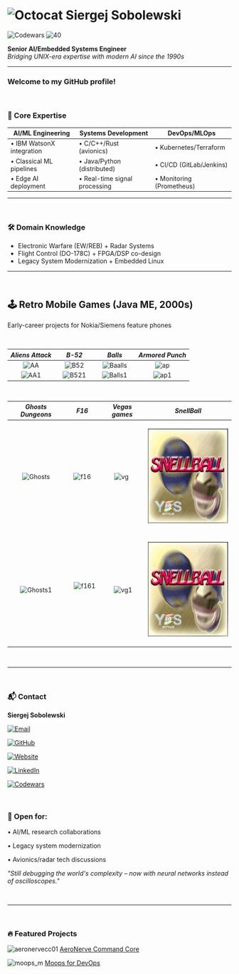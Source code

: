 
# ![Octocat](https://github.githubassets.com/images/icons/emoji/octocat.png) Siergej Sobolewski 
![Codewars](https://www.codewars.com/users/Siergej/badges/large)
![40](https://badges.pufler.dev/years/SSobol77?color=blue&style=flat)

**Senior AI/Embedded Systems Engineer**  
*Bridging UNIX-era expertise with modern AI since the 1990s*

---

### Welcome to my GitHub profile!

<br>

### 🚀 Core Expertise

| **AI/ML Engineering**          | **Systems Development**         | **DevOps/MLOps**               |
|--------------------------------|---------------------------------|--------------------------------|
| • IBM WatsonX integration      | • C/C++/Rust (avionics)        | • Kubernetes/Terraform        |
| • Classical ML pipelines       | • Java/Python (distributed)    | • CI/CD (GitLab/Jenkins)      |
| • Edge AI deployment          | • Real-time signal processing  | • Monitoring (Prometheus)     |

---

<br>

### 🛠️ Domain Knowledge


+ Electronic Warfare (EW/REB)       + Radar Systems
+ Flight Control (DO-178C)          + FPGA/DSP co-design
+ Legacy System Modernization       + Embedded Linux

 ---
 
<br>

## 🕹️ Retro Mobile Games (Java ME, 2000s)
Early-career projects for Nokia/Siemens feature phones

<br>

| *Aliens Attack*                                                                 |  *B-52*                                                                           |*Balls*                                                                                                         |   *Armored Punch*                                                                   |
|:-------------------------------------------------------------------------------:|:---------------------------------------------------------------------------------:|:---------------------------------------------------------------------------------------------------------------:|:---------------------------------------------------------------------------------:|
|&nbsp;&nbsp; ![AA](https://github.com/SSobol77/Mobile-Games-Java/blob/master/images/aa.jpg) &nbsp;&nbsp;  |&nbsp;&nbsp; ![B52](https://github.com/SSobol77/Mobile-Games-Java/blob/master/images/b52.jpg) &nbsp;&nbsp; |&nbsp;&nbsp; ![Baalls](https://github.com/SSobol77/Mobile-Games-Java/blob/master/images/balls.jpg) &nbsp;&nbsp; | &nbsp;&nbsp; ![ap](https://github.com/SSobol77/Mobile-Games-Java/blob/master/images/armored.jpg) &nbsp;&nbsp; |
|&nbsp;&nbsp; ![AA1](https://github.com/SSobol77/Mobile-Games-Java/blob/master/images/aa.gif) &nbsp;&nbsp; |&nbsp;&nbsp; ![B521](https://github.com/SSobol77/Mobile-Games-Java/blob/master/images/b52.gif) &nbsp;&nbsp; |&nbsp;&nbsp; ![Balls1](https://github.com/SSobol77/Mobile-Games-Java/blob/master/images/balls.gif) &nbsp;&nbsp; | &nbsp;&nbsp; ![ap1](https://github.com/SSobol77/Mobile-Games-Java/blob/master/images/tank.gif) &nbsp;&nbsp; |


<br>


| *Ghosts Dungeons*                                                                         |        *F16*                                                                       | *Vegas games*                                                                 |  *SnellBall*                                                                           |
|:---------------------------------------------------------------------------------------:|:---------------------------------------------------------------------------------:|:-------------------------------------------------------------------------------:|:---------------------------------------------------------------------------------:|
| &nbsp;&nbsp; ![Ghosts](https://github.com/SSobol77/Mobile-Games-Java/blob/master/images/ghosts.jpg) &nbsp;&nbsp; | &nbsp;&nbsp; ![f16](https://github.com/SSobol77/Mobile-Games-Java/blob/master/images/f16.jpg) &nbsp;&nbsp; |&nbsp;&nbsp;![vg](https://github.com/SSobol77/Mobile-Games-Java/blob/master/images/vegas.jpg) &nbsp;&nbsp;  |&nbsp;&nbsp; ![vg](https://github.com/SSobol77/SnellBall/blob/main/logo.png) &nbsp;&nbsp; |
| &nbsp;&nbsp; ![Ghosts1](https://github.com/SSobol77/Mobile-Games-Java/blob/master/images/ghosts.gif) &nbsp;&nbsp; | &nbsp;&nbsp; ![f161](https://github.com/SSobol77/Mobile-Games-Java/blob/master/images/f16.gif) &nbsp;&nbsp; |&nbsp;&nbsp; ![vg1](https://github.com/SSobol77/Mobile-Games-Java/blob/master/images/vegas.gif)&nbsp;&nbsp; |&nbsp;&nbsp; ![vg](https://github.com/SSobol77/SnellBall/blob/main/snellball.gif) &nbsp;&nbsp; |

<br>

---

<br>

### 📬 Contact

**Siergej Sobolewski**

[![Email](https://img.shields.io/badge/Email-s.sobolewski@hotmail.com-blue?logo=protonmail)](mailto:s.sobolewski@hotmail.com)

[![GitHub](https://img.shields.io/badge/GitHub-SSobol77-black?logo=github)](https://github.com/SSobol77)

[![Website](https://img.shields.io/badge/Website-Cartesian_School-orange?logo=internet-explorer)](https://cartesianschool.com)

[![LinkedIn](https://img.shields.io/badge/LinkedIn-siergej--sobolewski--25a16319a-blue?logo=linkedin)](https://www.linkedin.com/in/siergej-sobolewski-25a16319a)

[![Codewars](https://img.shields.io/badge/Codewars-Siergej-red?logo=codewars)](https://www.codewars.com/users/Siergej)

<br>

### 📂 Open for:

• AI/ML research collaborations

• Legacy system modernization

• Avionics/radar tech discussions

*"Still debugging the world's complexity – now with neural networks instead of oscilloscopes."*

<br>

---

<br>

### 🔥 Featured Projects

![aeronervecc01](https://github.com/user-attachments/assets/bc448d35-4ea3-433c-bf8d-6f2aba2b0717)
[AeroNerve Command Core](https://gitlab.com/ssobo77/aeronerve-cc/-/wikis/Aeronerve-)

![moops_m](https://github.com/user-attachments/assets/0975764e-0bc4-43ea-abc3-4069c0be82d3)
[Moops for DevOps](https://gitlab.com/ssobo77/moops/)



<br>
